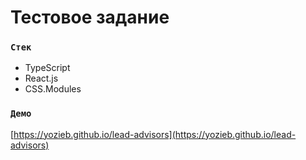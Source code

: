 # Тестовое задание

### `Стек`

- TypeScript
- React.js
- CSS.Modules

### `Демо`

[https://yozieb.github.io/lead-advisors](https://yozieb.github.io/lead-advisors)
